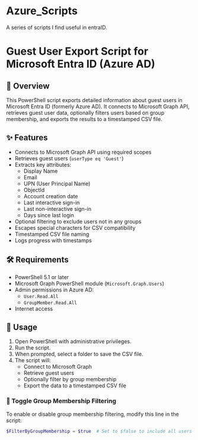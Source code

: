 # Azure_Scripts
A series of scripts I find useful in entraID.
# Guest User Export Script for Microsoft Entra ID (Azure AD)

## 📘 Overview
This PowerShell script exports detailed information about guest users in Microsoft Entra ID (formerly Azure AD). It connects to Microsoft Graph API, retrieves guest user data, optionally filters users based on group membership, and exports the results to a timestamped CSV file.

## ✨ Features
- Connects to Microsoft Graph API using required scopes
- Retrieves guest users (`userType eq 'Guest'`)
- Extracts key attributes:
  - Display Name
  - Email
  - UPN (User Principal Name)
  - ObjectId
  - Account creation date
  - Last interactive sign-in
  - Last non-interactive sign-in
  - Days since last login
- Optional filtering to exclude users not in any groups
- Escapes special characters for CSV compatibility
- Timestamped CSV file naming
- Logs progress with timestamps

## 🛠 Requirements
- PowerShell 5.1 or later
- Microsoft Graph PowerShell module (`Microsoft.Graph.Users`)
- Admin permissions in Azure AD:
  - `User.Read.All`
  - `GroupMember.Read.All`
- Internet access

## 🚀 Usage
1. Open PowerShell with administrative privileges.
2. Run the script.
3. When prompted, select a folder to save the CSV file.
4. The script will:
   - Connect to Microsoft Graph
   - Retrieve guest users
   - Optionally filter by group membership
   - Export the data to a timestamped CSV file

### 🔄 Toggle Group Membership Filtering
To enable or disable group membership filtering, modify this line in the script:

```powershell
$FilterByGroupMembership = $true  # Set to $false to include all users regardless of group membership
